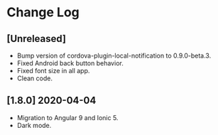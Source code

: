 # Change Log


## [Unreleased]
- Bump version of cordova-plugin-local-notification to 0.9.0-beta.3.
- Fixed Android back button behavior.
- Fixed font size in all app.
- Clean code.

## [1.8.0] 2020-04-04
- Migration to Angular 9 and Ionic 5.
- Dark mode.